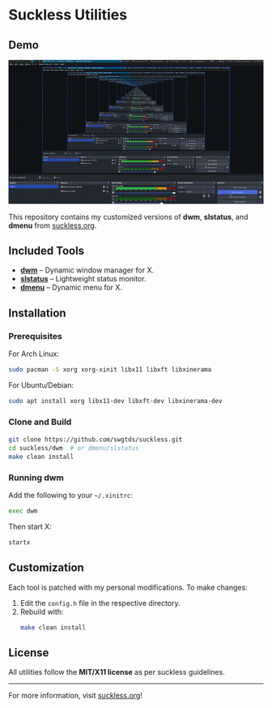 # Suckless Utilities

## Demo
![dwm demo](dwm-demo.gif)

This repository contains my customized versions of **dwm**, **slstatus**, and **dmenu** from [suckless.org](https://suckless.org/).

## Included Tools

- **[dwm](https://dwm.suckless.org/)** – Dynamic window manager for X.
- **[slstatus](https://tools.suckless.org/slstatus/)** – Lightweight status monitor.
- **[dmenu](https://tools.suckless.org/dmenu/)** – Dynamic menu for X.

## Installation

### Prerequisites
For Arch Linux:
```sh
sudo pacman -S xorg xorg-xinit libx11 libxft libxinerama
```
For Ubuntu/Debian:
```sh
sudo apt install xorg libx11-dev libxft-dev libxinerama-dev
```

### Clone and Build
```sh
git clone https://github.com/swgtds/suckless.git
cd suckless/dwm  # or dmenu/slstatus
make clean install
```

### Running dwm
Add the following to your `~/.xinitrc`:
```sh
exec dwm
```
Then start X:
```sh
startx
```

## Customization
Each tool is patched with my personal modifications. To make changes:
1. Edit the `config.h` file in the respective directory.
2. Rebuild with:
   ```sh
   make clean install
   ```

## License
All utilities follow the **MIT/X11 license** as per suckless guidelines.

---
For more information, visit [suckless.org](https://suckless.org/)!

